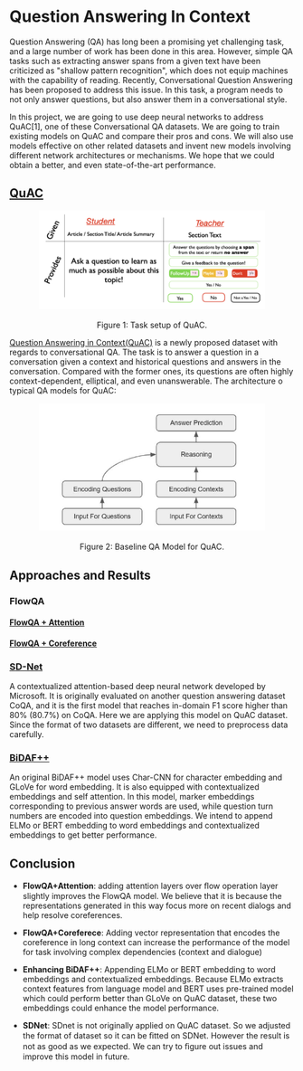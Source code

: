 # Question Answering In Context
Question Answering (QA) has long been a promising yet challenging task, and a large number of work has been done in this area. However, simple QA tasks such as extracting answer spans from a given text have been criticized as "shallow pattern recognition", which does not equip machines with the capability of reading. Recently, Conversational Question Answering has been proposed to address this issue. In this task, a program needs to not only answer questions, but also answer them in a conversational style.

In this project, we are going to use deep neural networks to address QuAC[1], one of these Conversational QA datasets. We are going to train existing models on QuAC and compare their pros and cons. We will also use models effective on other related datasets and invent new models involving different network architectures or mechanisms. We hope that we could obtain a better, and even state-of-the-art performance.

## [QuAC](http://quac.ai)
<p align="center">
    <img src="figure/task.png" width="400"/>
    <br></br>
    Figure 1: Task setup of QuAC.
</p>

[Question Answering in Context(QuAC)](https://quac.ai/) is a newly proposed dataset with regards to conversational QA. The task is to answer a question in a conversation given a context and historical questions and answers in the conversation. Compared with the former ones, its questions are often highly context-dependent, elliptical, and even unanswerable. The architecture o typical QA models for QuAC:

<p align="center">
    <img src="figure/quac.png" width="400"/>
    <br></br>
    Figure 2: Baseline QA Model for QuAC.
</p>

## Approaches and Results
### FlowQA

#### [FlowQA + Attention](FlowQA_Attention)

#### [FlowQA + Coreference](FlowQA_Coreference)

### [SD-Net](SDNet)
A contextualized attention-based deep neural network developed by Microsoft. It is originally evaluated on another question answering dataset CoQA, and it is the first model that reaches in-domain F1 score higher than 80% (80.7%) on CoQA. Here we are applying this model on QuAC dataset. Since the format of two datasets are different, we need to preprocess data carefully.

### [BiDAF++](BiDAF)
An original BiDAF++ model uses Char-CNN for character embedding and GLoVe for word embedding. It is also equipped with contextualized embeddings and self attention. In this model, marker embeddings corresponding to previous answer words are used, while question turn numbers are encoded into question embeddings. We intend to append ELMo or BERT embedding to word embeddings and contextualized embeddings to get better performance.

## Conclusion
* **FlowQA+Attention**: adding attention layers over ﬂow operation layer slightly improves the FlowQA model. We believe that it is because the representations generated in this way focus more on recent dialogs and help resolve coreferences.

* **FlowQA+Coreferece**: Adding vector representation that encodes the coreference in long context can increase the performance of the model for task involving complex dependencies (context and dialogue)

* **Enhancing BiDAF++**: Appending ELMo or BERT embedding to word embeddings and contextualized embeddings. Because ELMo extracts context features from language model and BERT uses pre-trained model which could perform better than GLoVe on QuAC dataset, these two embeddings could enhance the model performance.

* **SDNet**: SDnet is not originally applied on QuAC dataset. So we adjusted the format of dataset so it can be ﬁtted on SDNet. However the result is not as good as we expected. We can try to ﬁgure out issues and improve this model in future.

